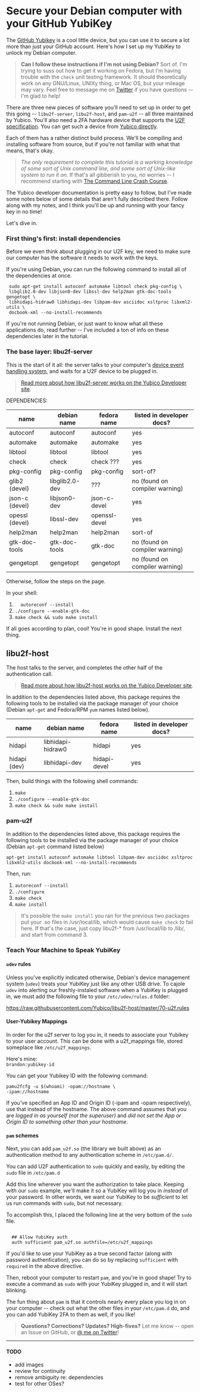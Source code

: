 # Secure your Debian computer with your GitHub YubiKey

The [GitHub Yubikey](https://www.yubico.com/why-yubico/for-individuals/github/) is a cool little device, but you can use it to secure a lot more than just your GitHub account. Here's how I set up my YubiKey to unlock my Debian computer.


> **Can I follow these instructions if I'm not using Debian?**
Sort of. I'm trying to suss out how to get it working on Fedora, but I'm having trouble with the `check` unit testing framework. It should theoretically work on any GNU/Linux, UNIXy thing, or Mac OS, but your mileage may vary. Feel free to message me on [Twitter](https://twitter.com/brandon_mn) if you have questions -- I'm glad to help!

There are three new pieces of software you'll need to set up in order to get this going -- `libu2f-server`, `libu2f-host`, and `pam-u2f` -- all three maintained by Yubico. You'll also need a 2FA hardware device that supports the [U2F specification](https://fidoalliance.org/specifications/overview/). You can get such a device from [Yubico directly](https://www.yubico.com/products/yubikey-hardware/fido-u2f-security-key/).

Each of them has a rather distinct build process. We'll be compiling and installing software from source, but if you're not familiar with what that means, that's okay. 

> *The only requirement to complete this tutorial is a working knowledge of some sort of Unix command line, and some sort of Unix-like system to run it on.* If that's all gibberish to you, no worries -- I recommend starting with [The Command Line Crash Course](https://www.yubico.com/why-yubico/for-individuals/github/).

The Yubico developer documentation is pretty easy to follow, but I've made some notes below of some details that aren't fully described there. Follow along with my notes, and I think you'll be up and running with your fancy key in no time!

Let's dive in.

### First thing's first: install dependencies
Before we even think about plugging in our U2F key, we need to make sure our computer has the software it needs to work with the keys.

If you're using Debian, you can run the following command to install all of the dependencies at once. 

```
 sudo apt-get install autoconf automake libtool check pkg-config \
 libglib2.0-dev libjson0-dev libssl-dev help2man gtk-doc-tools gengetopt \
 libhidapi-hidraw0 libhidapi-dev libpam-dev asciidoc xsltproc libxml2-utils \
 docbook-xml --no-install-recommends
```

If you're not running Debian, or just want to know what all these applications do, read further -- I've included a ton of info on these dependencies later in the tutorial.

### The base layer: libu2f-server
This is the start of it all: the server talks to your computer's [device event handling system](https://en.wikipedia.org/wiki/Udev), and waits for a U2F device to be plugged in.

> [Read more about how libu2f-server works on the Yubico Developer site](https://developers.yubico.com/libu2f-server/).


DEPENDENCIES:

| name | debian name | fedora name | listed in developer docs? |
| ---  | ---    | ---    | ---     |
| autoconf | autoconf | autoconf | yes| 
| automake | automake | automake | yes |
| libtool | libtool | libtool | yes |
| check | check | check ??? | yes |
| pkg-config | pkg-config | pkg-config | sort-of? |
| glib2 (devel) | libglib2.0-dev | ??? | no (found on compiler warning) |
| json-c (devel) | libjson0-dev | json-c-devel | yes |
| opessl (devel) | libssl-dev | openssl-devel | yes |
| help2man | help2man | help2man | sort-of |
| gtk-doc-tools | gtk-doc-tools | gtk-doc | no (found on compiler warning) |
| gengetopt | gengetopt | gengetopt | no (found on compiler warning) |

Otherwise, follow the steps on the page.

In your shell:
1. `   autoreconf --install `
2. `./configure --enable-gtk-doc`
3. `make check && sudo make install`

If all goes according to plan, cool! You're in good shape. Install the next thing.

## libu2f-host
The host talks to the server, and completes the other half of the authentication call.

> [Read more about how libu2f-host works on the Yubico Developer site](https://developers.yubico.com/libu2f-host/).

In addition to the dependencies listed above, this package requires the following tools to be installed via the package manager of your choice (Debian `apt-get` and Fedora/RPM `yum` names listed below).

| name | debian name | fedora name | listed in developer docs? |
| ---  | ---    | ---    | ---     |
| hidapi | libhidapi-hidraw0 | hidapi | yes |
| hidapi (dev) | libhidapi-dev | hidapi-devel | yes |

Then, build things with the following shell commands: 

1. `make`  
2. `./configure --enable-gtk-doc`  
3. `make check && sudo make install`  

### pam-u2f

In addition to the dependencies listed above, this package requires the following tools to be installed via the package manager of your choice (Debian `apt-get` command listed below) 

`apt-get install autoconf automake libtool libpam-dev asciidoc xsltproc libxml2-utils docbook-xml --no-install-recommends`

Then, run:

1. `autoreconf --install`
2. `./configure`
3. `make check`
4. `make install`

> It's possible the `make install` you ran for the previous two packages put your .so files in /usr/local/lib, which would cause `make check` to fail here. If that's the case, just copy libu2f-* from /usr/local/lib to /lib/, and start from command 3.

### Teach Your Machine to Speak YubiKey

#### `udev` rules

Unless you've explicitly indicated otherwise, Debian's device management system (`udev`) treats your YubiKey just like any other USB drive.
To cajole `udev` into alerting our freshly-instaled software when a YubiKey is plugged in, we must add the following file to your `/etc/udev/rules.d` folder:

https://raw.githubusercontent.com/Yubico/libu2f-host/master/70-u2f.rules

#### User-Yubikey Mappings
In order for the u2f server to log you in, it needs to associate your Yubikey to your user account.
This can be done with a u2f_mappings file, stored someplace like `/etc/u2f_mappings`.

Here's mine:  
`brandon:yubikey-id`

You can get your Yubikey ID with the following command:

```
pamu2fcfg -u $(whoami) -opam://hostname \
-ipam://hostname
```

If you've specified an App ID and Origin ID (-ipam and -opam respectively), use that instead of the hostname. The above command assumes that you are *logged in as yourself (not the superuser)* and *did not set the App or Origin ID to something other than your hostname*.

#### `pam` schemes

Next, you can add `pam_u2f.so` (the library we built above) as an authentication method to any authentication scheme in `/etc/pam.d/`.

You can add U2F authentication to `sudo` quickly and easily, by editing the `sudo` file in `/etc/pam.d`

Add this line wherever you want the authorization to take place. Keeping with our `sudo` example, we'll make it so a YubiKey will log you in *instead* of your password. In other words, we want our YubiKey to be *sufficient* to let us run commands with `sudo`, but not necessary.

To accomplish this, I placed the following line at the very bottom of the `sudo` file.

```
  
  ## Allow YubiKey auth
  auth sufficient pam_u2f.so authfile=/etc/u2f_mappings

```

If you'd like to use your YubiKey as a true second factor (along with password authentication), you can do so by replacing `sufficient` with `required` in the above directive.

Then, reboot your computer to restart `pam`, and you're in good shape! Try to execute a command as `sudo` with your YubiKey plugged in, and it will start blinking.


The fun thing about `pam` is that it controls nearly every place you log in on your computer -- check out what the other files in your `/etc/pam.d` do, and you can add YubiKey 2FA to them as well, if you like!

> **Questions? Corrections? Updates? High-fives?**
Let me know -- open an Issue on GitHub, or [@ me on Twitter](https://twitter.com/brandon_mn)!

-----

#### TODO
* add images
* review for continuity
* remove ambiguity re: dependencies
* test for other OSes?
